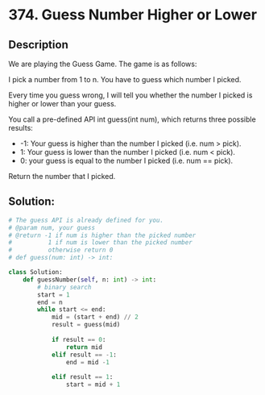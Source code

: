 # 374. Guess Number Higher or Lower

## Description
We are playing the Guess Game. The game is as follows:

I pick a number from 1 to n. You have to guess which number I picked.

Every time you guess wrong, I will tell you whether the number I picked is higher or lower than your guess.

You call a pre-defined API int guess(int num), which returns three possible results:

* -1: Your guess is higher than the number I picked (i.e. num > pick).
* 1: Your guess is lower than the number I picked (i.e. num < pick).
* 0: your guess is equal to the number I picked (i.e. num == pick).

Return the number that I picked.

## Solution: 
```py
# The guess API is already defined for you.
# @param num, your guess
# @return -1 if num is higher than the picked number
#          1 if num is lower than the picked number
#          otherwise return 0
# def guess(num: int) -> int:

class Solution:
    def guessNumber(self, n: int) -> int:
        # binary search
        start = 1
        end = n
        while start <= end:
            mid = (start + end) // 2
            result = guess(mid)
            
            if result == 0:
                return mid
            elif result == -1:
                end = mid -1
                
            elif result == 1:
                start = mid + 1
        

```